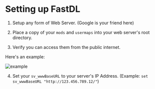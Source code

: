# Setting up FastDL

1. Setup any form of Web Server. (Google is your friend here)

2. Place a copy of your `mods` and `usermaps` into your web server's root directory.

3. Verify you can access them from the public internet.

Here's an example:

![example](https://i.imgur.com/dhHTEQo.png)

4. Set your `sv_wwwBaseURL` to your server's IP Address. (Example: `set sv_wwwBaseURL "http://123.456.789.12/"`)
